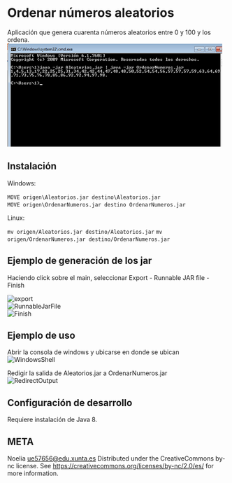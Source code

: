 # Ordenar números aleatorios 
Aplicación que genera cuarenta números aleatorios entre 0  y 100 y los ordena. 
![SortNumbers](../1.png)
## Instalación 

Windows:

```MOVE origen\Aleatorios.jar destino\Aleatorios.jar```  
```MOVE origen\OrdenarNumeros.jar destino OrdenarNumeros.jar```

Linux:

```mv origen/Aleatorios.jar destino/Aleatorios.jar```
```mv origen/OrdenarNumeros.jar destino/OrdenarNumeros.jar```

## Ejemplo de generación de los jar
Haciendo click sobre el main, seleccionar Export - Runnable JAR file - Finish

![export](../2.png)  
![RunnableJarFile](../3.png)  
![Finish](../4.png)

## Ejemplo de uso   
Abrir la consola de windows  y ubicarse en donde se ubican  
![WindowsShell](../5.png)

Redigir la salida de Aleatorios.jar a OrdenarNumeros.jar  
![RedirectOutput](../6.png)

## Configuración de desarrollo
Requiere instalación de Java 8.

## META
Noelia  ue57656@edu.xunta.es
Distributed under the CreativeCommons by-nc license. See https://creativecommons.org/licenses/by-nc/2.0/es/  for more information.
